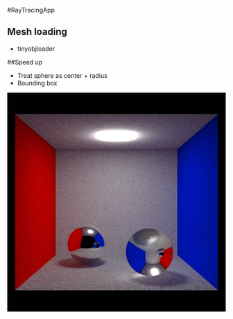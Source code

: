 #RayTracingApp


## Mesh loading
* tinyobjloader

##Speed up
* Treat sphere as center + radius 
* Bounding box 

![Result](https://github.com/albertxavier001/Ray-Tracing/blob/master/res.png)


